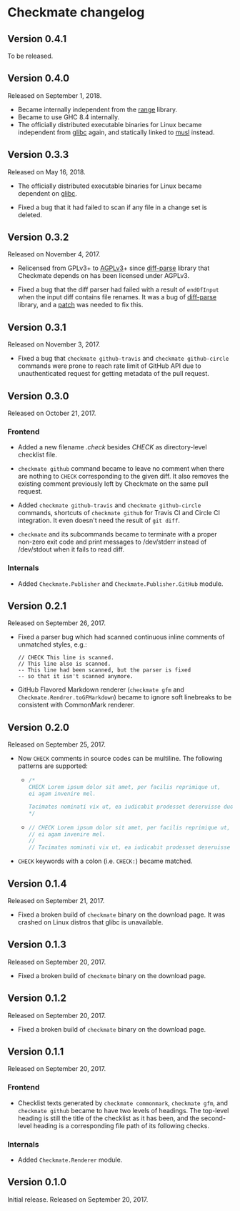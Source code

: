 Checkmate changelog
===================

Version 0.4.1
-------------

To be released.


Version 0.4.0
-------------

Released on September 1, 2018.

 -  Became internally independent from the [range] library.
 -  Became to use GHC 8.4 internally.
 -  The officially distributed executable binaries for Linux became
    independent from [glibc] again, and statically linked to [musl] instead.

[range]: https://hackage.haskell.org/package/range
[musl]: https://www.musl-libc.org/


Version 0.3.3
-------------

Released on May 16, 2018.

 -  The officially distributed executable binaries for Linux became
    dependent on [glibc].

 -  Fixed a bug that it had failed to scan if any file in a change set is
    deleted.

[glibc]: https://www.gnu.org/software/libc/


Version 0.3.2
-------------

Released on November 4, 2017.

 -  Relicensed from GPLv3+ to [AGPLv3][]+ since [diff-parse][] library that
    Checkmate depends on has been licensed under AGPLv3.

 -  Fixed a bug that the diff parser had failed with a result of `endOfInput`
    when the input diff contains file renames.  It was a bug of [diff-parse][]
    library, and a [patch](https://github.com/mulby/diff-parse/pull/10) was
    needed to fix this.

[AGPLv3]: https://www.gnu.org/licenses/agpl-3.0.html
[diff-parse]: https://github.com/mulby/diff-parse


Version 0.3.1
-------------

Released on November 3, 2017.

 -  Fixed a bug that `checkmate github-travis` and `checkmate github-circle`
    commands were prone to reach rate limit of GitHub API due to unauthenticated
    request for getting metadata of the pull request.


Version 0.3.0
-------------

Released on October 21, 2017.

### Frontend

 -  Added a new filename *.check* besides *CHECK* as directory-level checklist
    file.

 -  `checkmate github` command became to leave no comment when there are
    nothing to `CHECK` corresponding to the given diff.  It also removes
    the existing comment previously left by Checkmate on the same pull request.

 -  Added `checkmate github-travis` and `checkmate github-circle` commands,
    shortcuts of `checkmate github` for Travis CI and Circle CI integration.
    It even doesn't need the result of `git diff`.

 -  `checkmate` and its subcommands became to terminate with a proper non-zero
    exit code and print messages to /dev/stderr instead of /dev/stdout when
    it fails to read diff.

### Internals

 -  Added `Checkmate.Publisher` and `Checkmate.Publisher.GitHub` module.


Version 0.2.1
-------------

Released on September 26, 2017.

 -  Fixed a parser bug which had scanned continuous inline comments of
    unmatched styles, e.g.:

        // CHECK This line is scanned.
        // This line also is scanned.
        -- This line had been scanned, but the parser is fixed
        -- so that it isn't scanned anymore.

 -  GitHub Flavored Markdown renderer (`checkmate gfm` and
    `Checkmate.Rendrer.toGFMarkdown`) became to ignore soft linebreaks to be
    consistent with CommonMark renderer.


Version 0.2.0
-------------

Released on September 25, 2017.

 -  Now `CHECK` comments in source codes can be multiline.  The following
    patterns are supported:

     -  ~~~ c
        /*
        CHECK Lorem ipsum dolor sit amet, per facilis reprimique ut,
        ei agam invenire mel.

        Tacimates nominati vix ut, ea iudicabit prodesset deseruisse duo.
        */
        ~~~

     -  ~~~ c
        // CHECK Lorem ipsum dolor sit amet, per facilis reprimique ut,
        // ei agam invenire mel.
        //
        // Tacimates nominati vix ut, ea iudicabit prodesset deseruisse duo.
        ~~~

 -  `CHECK` keywords with a colon (i.e. `CHECK:`) became matched.


Version 0.1.4
-------------

Released on September 21, 2017.

 -  Fixed a broken build of `checkmate` binary on the download page.
    It was crashed on Linux distros that glibc is unavailable.


Version 0.1.3
-------------

Released on September 20, 2017.

 -  Fixed a broken build of `checkmate` binary on the download page.


Version 0.1.2
-------------

Released on September 20, 2017.

 -  Fixed a broken build of `checkmate` binary on the download page.


Version 0.1.1
-------------

Released on September 20, 2017.

### Frontend

 -  Checklist texts generated by `checkmate commonmark`, `checkmate gfm`, and
    `checkmate github` became to have two levels of headings.  The top-level
    heading is still the title of the checklist as it has been, and the
    second-level heading is a corresponding file path of its following checks.

### Internals

 -  Added `Checkmate.Renderer` module.


Version 0.1.0
-------------

Initial release.  Released on September 20, 2017.
